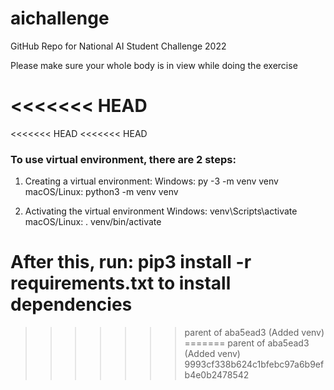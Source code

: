 # aichallenge
GitHub Repo for National AI Student Challenge 2022

Please make sure your whole body is in view while doing the exercise


<<<<<<< HEAD
=======
<<<<<<< HEAD
<<<<<<< HEAD
### To use virtual environment, there are 2 steps:

1. Creating a virtual environment:
Windows: py -3 -m venv venv
macOS/Linux: python3 -m venv venv

2. Activating the virtual environment
Windows: venv\Scripts\activate
macOS/Linux: . venv/bin/activate

After this, run:
pip3 install -r requirements.txt to install dependencies
=======
>>>>>>> parent of aba5ead3 (Added venv)
=======
>>>>>>> parent of aba5ead3 (Added venv)
>>>>>>> 9993cf338b624c1bfebc97a6b9efb4e0b2478542
